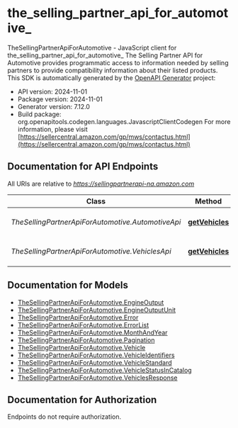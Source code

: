 # the_selling_partner_api_for_automotive_

TheSellingPartnerApiForAutomotive - JavaScript client for the_selling_partner_api_for_automotive_
The Selling Partner API for Automotive provides programmatic access to information needed by selling partners to provide compatibility information about their listed products.
This SDK is automatically generated by the [OpenAPI Generator](https://openapi-generator.tech) project:

- API version: 2024-11-01
- Package version: 2024-11-01
- Generator version: 7.12.0
- Build package: org.openapitools.codegen.languages.JavascriptClientCodegen
For more information, please visit [https://sellercentral.amazon.com/gp/mws/contactus.html](https://sellercentral.amazon.com/gp/mws/contactus.html)

## Documentation for API Endpoints

All URIs are relative to *https://sellingpartnerapi-na.amazon.com*

Class | Method | HTTP request | Description
------------ | ------------- | ------------- | -------------
*TheSellingPartnerApiForAutomotive.AutomotiveApi* | [**getVehicles**](docs/AutomotiveApi.md#getVehicles) | **GET** /catalog/2024-11-01/automotive/vehicles | 
*TheSellingPartnerApiForAutomotive.VehiclesApi* | [**getVehicles**](docs/VehiclesApi.md#getVehicles) | **GET** /catalog/2024-11-01/automotive/vehicles | 


## Documentation for Models

 - [TheSellingPartnerApiForAutomotive.EngineOutput](docs/EngineOutput.md)
 - [TheSellingPartnerApiForAutomotive.EngineOutputUnit](docs/EngineOutputUnit.md)
 - [TheSellingPartnerApiForAutomotive.Error](docs/Error.md)
 - [TheSellingPartnerApiForAutomotive.ErrorList](docs/ErrorList.md)
 - [TheSellingPartnerApiForAutomotive.MonthAndYear](docs/MonthAndYear.md)
 - [TheSellingPartnerApiForAutomotive.Pagination](docs/Pagination.md)
 - [TheSellingPartnerApiForAutomotive.Vehicle](docs/Vehicle.md)
 - [TheSellingPartnerApiForAutomotive.VehicleIdentifiers](docs/VehicleIdentifiers.md)
 - [TheSellingPartnerApiForAutomotive.VehicleStandard](docs/VehicleStandard.md)
 - [TheSellingPartnerApiForAutomotive.VehicleStatusInCatalog](docs/VehicleStatusInCatalog.md)
 - [TheSellingPartnerApiForAutomotive.VehiclesResponse](docs/VehiclesResponse.md)


## Documentation for Authorization

Endpoints do not require authorization.

